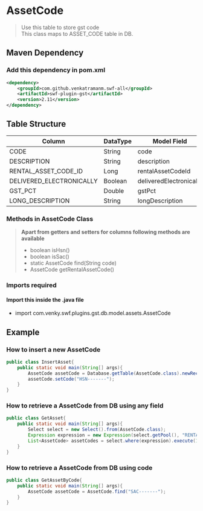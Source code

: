 # AssetCode
>Use this table to store gst code  
>This class maps to ASSET_CODE table in DB.

## Maven Dependency
### Add this dependency in pom.xml
````xml
<dependency>
    <groupId>com.github.venkatramanm.swf-all</groupId>
    <artifactId>swf-plugin-gst</artifactId>
    <version>2.11</version>
</dependency>

````
## Table Structure

| Column | DataType | Model Field|
|-|-|-|
|CODE |  String | code |
| DESCRIPTION|  String  | description|
|RENTAL_ASSET_CODE_ID  | Long| rentalAssetCodeId|  
| DELIVERED_ELECTRONICALLY | Boolean| deliveredElectronically|
| GST_PCT | Double | gstPct|
| LONG_DESCRIPTION|  String| longDescription
### Methods in AssetCode Class
> **Apart from getters and setters for columns following methods are available**
> - boolean isHsn()
> - boolean isSac()
> - static AssetCode find(String code)
> - AssetCode getRentalAssetCode()
 
### Imports required
#### Import this inside the .java file
* import com.venky.swf.plugins.gst.db.model.assets.AssetCode

## Example
### How to insert a new AssetCode

````java
public class InsertAsset{ 
    public static void main(String[] args){
        AssetCode assetCode = Database.getTable(AssetCode.class).newRecord();
        assetCode.setCode("HSN-------");
    }
}
````

### How to retrieve a AssetCode from DB using any field

````java
public class GetAsset{
    public static void main(String[] args){
        Select select = new Select().from(AssetCode.class);
        Expression expression = new Expression(select.getPool(), "RENTAL_ASSET_CODE_ID", Operator.EQ, <"rentalAssetCode">);
        List<AssetCode> assetCodes = select.where(expression).execute(1);
    }
}
````
### How to retrieve a AssetCode from DB using code

````java
public class GetAssetByCode{
    public static void main(String[] args){
        AssetCode assetCode = AssetCode.find("SAC-------");
    }
}
````









